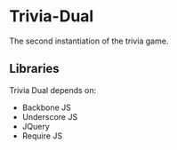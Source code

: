 Trivia-Dual
===========

The second instantiation of the trivia game.

Libraries
---------

Trivia Dual depends on:

  * Backbone JS
  * Underscore JS
  * JQuery
  * Require JS

